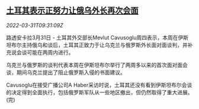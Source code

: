 <!--1648720862000-->
[土耳其表示正努力让俄乌外长再次会面](https://cn.reuters.com/article/turkey-ukraine-russia-0331-thur-idCNKCS2LS10B)
------

<div><i>2022-03-31T09:31:09Z</i></div><p>路透安卡拉3月31日 - 土耳其外交部长Mevlut Cavusoglu周四表示，本周在伊斯坦布尔主持俄乌和谈后，土耳其正致力于让乌克兰与俄罗斯外长面对面谈判，并补充说会谈可能在两周内进行。</p><p>乌克兰与俄罗斯的谈判代表本周在伊斯坦布尔举行了两周多以来的首次面对面会谈，期间乌克兰提出了阻止俄罗斯入侵的书面建议。</p><p>Cavusoglu在接受广播公司A Haber采访时说，土耳其还没有看到伊斯坦布尔会谈的决定得到全面执行，包括俄罗斯军队从一些地区撤出，但仍然取得了重大进展。(完)</p>
